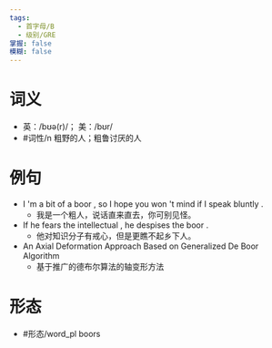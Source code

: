 ```yaml
---
tags:
  - 首字母/B
  - 级别/GRE
掌握: false
模糊: false
---
```

# 词义
- 英：/bʊə(r)/； 美：/bʊr/
- #词性/n  粗野的人；粗鲁讨厌的人
# 例句
- I 'm a bit of a boor , so I hope you won 't mind if I speak bluntly .
	- 我是一个粗人，说话直来直去，你可别见怪。
- If he fears the intellectual , he despises the boor .
	- 他对知识分子有戒心，但是更瞧不起乡下人。
- An Axial Deformation Approach Based on Generalized De Boor Algorithm
	- 基于推广的德布尔算法的轴变形方法
# 形态
- #形态/word_pl boors
